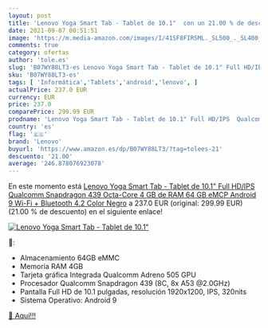 ```yaml
---
layout: post
title: 'Lenovo Yoga Smart Tab - Tablet de 10.1"  con un 21.00 % de descuento'
date: 2021-09-07 00:51:51
image: 'https://m.media-amazon.com/images/I/41SF8FIRSML._SL500_._SL400_.jpg'
comments: true
category: ofertas
author: 'tole.es'
slug: 'B07WY88LT3-es Lenovo Yoga Smart Tab - Tablet de 10.1" Full HD/IPS...'
sku: 'B07WY88LT3-es'
tags: [ 'Informática','Tablets','android','lenovo', ]
actualPrice: 237.0 EUR
currency: EUR
price: 237.0
comparePrice: 299.99 EUR
prodname: 'Lenovo Yoga Smart Tab - Tablet de 10.1" Full HD/IPS  Qualcomm Snapdragon 439 Octa-Core  4 GB de RAM  64 GB eMCP  Android 9  Wi-Fi + Bluetooth 4.2   Color Negro'
country: 'es'
flag: '🇪🇸'
brand: 'Lenovo'
buyurl: 'https://www.amazon.es/dp/B07WY88LT3/?tag=tolees-21'
descuento: '21.00'
average: '246.878076923078'
---
```


En este momento está [Lenovo Yoga Smart Tab - Tablet de 10.1" Full HD/IPS  Qualcomm Snapdragon 439 Octa-Core  4 GB de RAM  64 GB eMCP  Android 9  Wi-Fi + Bluetooth 4.2   Color Negro](https://www.amazon.es/dp/B07WY88LT3/?tag=tolees-21) a 237.0 EUR (original: 299.99 EUR) (21.00 %  de descuento) en el siguiente enlace!

[![Lenovo Yoga Smart Tab - Tablet de 10.1" ](https://m.media-amazon.com/images/I/41SF8FIRSML._SL500_._SL400_.jpg)](https://www.amazon.es/dp/B07WY88LT3/?tag=tolees-21)

🔎:

- Almacenamiento 64GB eMMC
- Memoria RAM 4GB
- Tarjeta gráfica Integrada Qualcomm Adreno 505 GPU
- Procesador Qualcomm Snapdragon 439 (8C, 8x A53 @2.0GHz)
- Pantalla Full HD de 10.1 pulgadas, resolución 1920x1200, IPS, 320nits
- Sistema Operativo: Android 9

[🛒 Aquí!!!](https://www.amazon.es/dp/B07WY88LT3/?tag=tolees-21)
